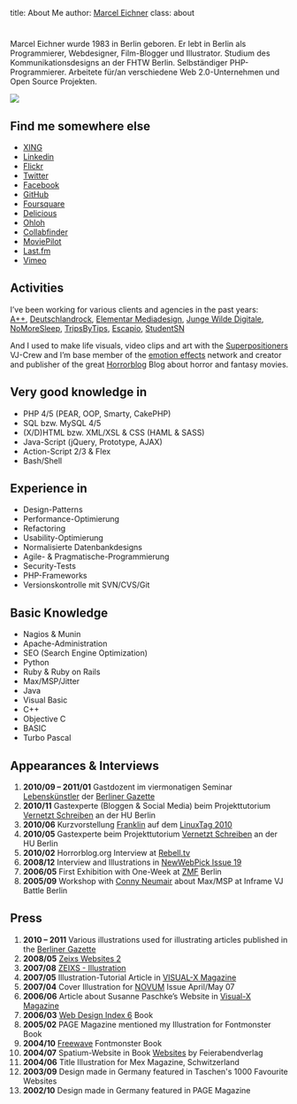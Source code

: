 title: About Me
author: [Marcel Eichner](love@ephigenia.de)
class: about

# <?= $pageTitle; ?>

Marcel Eichner wurde 1983 in Berlin geboren. Er lebt in Berlin als Programmierer, Webdesigner, Film-Blogger und Illustrator. Studium des Kommunikationsdesigns an der FHTW Berlin. Selbständiger PHP-Programmierer. Arbeitete für/an verschiedene Web 2.0-Unternehmen und Open Source Projekten.

<img src="http://chart.apis.google.com/chart?cht=qr&amp;chof=gif&amp;chs=400x400&amp;chl=BEGIN%3AVCARD%0AVERSION%3A2.1%0AFN%3AMarcel+Eichner%0AN%3AEichner%3BMarcel%0ATEL%3BCELL%3A015122946946%0AEMAIL%3Alove%40ephigenia.de%0AURL%3BHOME%3Ahttp%3A%2F%2Fwww.ephigenia.de%0AADR%3BHOME%3A%3B%3BWarschauer+Str.+59a%3BBerlin%3B%3B10243%3BDeutschland%0AEND%3AVCARD" class="barcode">

## Find me somewhere else
* [XING](https://www.xing.com/profile/Marcel_Eichner/)
* [Linkedin](http://www.linkedin.com/pub/10/398/b1b)
* [Flickr](http://www.flickr.com/photos/ephigenia/)
* [Twitter](http://twitter.com/ephigenia/)
* [Facebook](http://www.facebook.com/people/Marcel-Eichner/651803117)
* [GitHub](http://www.github.com/Ephigenia)
* [Foursquare](http://www.foursquare.com/ephigenia/)
* [Delicious](http://delicious.com/Ephigenia/)
* [Ohloh](http://www.ohloh.net/accounts/Ephigenia/)
* [Collabfinder](http://collabfinder.com/person/286-marceleichner/)
* [MoviePilot](http://www.moviepilot.de/users/ephigenia/)
* [Last.fm](http://lastfm.de/user/Ephigenia/)
* [Vimeo](http://www.vimeo.com/ephigenia/)

## Activities
I’ve been working for various clients and agencies in the past years:  
[A++](http://www.ulischoeberl.com), [Deutschlandrock](http://www.deutschlandrock.com/), [Elementar Mediadesign](http://www.elementar.net/), [Junge Wilde Digitale](http://www.jungewildedigitale.de/), [NoMoreSleep](http://www.nomoresleep.net), [TripsByTips](http://www.tripsbytips.de/), [Escapio](http://www.escapio.de), [StudentSN](http://www.studentsn.com)
  
And I used to make life visuals, video clips and art with the [Superpositioners](http://www.superpositioners.de) VJ-Crew and I’m base member of the [emotion effects](http://www.emotion-effects.de) network and creator and publisher of the great [Horrorblog](http:/www.horrorblog.org) Blog about horror and fantasy movies.

## Very good knowledge in
* PHP 4/5 (PEAR, OOP, Smarty, CakePHP)
* SQL bzw. MySQL 4/5
* (X/D)HTML bzw. XML/XSL & CSS (HAML & SASS)
* Java-Script (jQuery, Prototype, AJAX)
* Action-Script 2/3 & Flex
* Bash/Shell

## Experience in
* Design-Patterns
* Performance-Optimierung
* Refactoring
* Usability-Optimierung
* Normalisierte Datenbankdesigns
* Agile- & Pragmatische-Programmierung
* Security-Tests
* PHP-Frameworks
* Versionskontrolle mit SVN/CVS/Git

## Basic Knowledge
* Nagios & Munin
* Apache-Administration
* SEO (Search Engine Optimization)
* Python
* Ruby & Ruby on Rails
* Max/MSP/Jitter
* Java
* Visual Basic
* C++
* Objective C
* BASIC
* Turbo Pascal

## Appearances & Interviews
1. **2010/09 – 2011/01**
	Gastdozent im viermonatigen Seminar [Lebenskünstler](http://berlinergazette.de/viermonatiges-seminar-lebenskunstler/) der [Berliner Gazette](http://www.berlinergazette.de)
1. **2010/11**
	Gastexperte (Bloggen & Social Media) beim Projekttutorium [Vernetzt Schreiben](http://berlinergazette.de/pt-vernetzt-schreiben/) an der HU Berlin
1. **2010/06**
	Kurzvorstellung [Franklin](http://code.marceleichner.de/project/franklin) auf dem [LinuxTag 2010](http://www.linuxtag.org/2010/de/program/freies-vortragsprogramm/popup/vortragsdetails.html?talkid=491)
1. **2010/05**
	Gastexperte beim Projekttutorium [Vernetzt Schreiben](http://berlinergazette.de/pt-vernetzt-schreiben/) an der HU Berlin
1. **2010/02**
	Horrorblog.org Interview at [Rebell.tv](http://www.marceleichner.de/blog/horrorblog.org-im-rebell.tv-interview/)
1. **2008/12**
	Interview and Illustrations in [NewWebPick Issue 19](http://www.newwebpick.com)
1. **2006/05**
	First Exhibition with One-Week at [ZMF](http://www.zurmoebelfabrik.de/) Berlin
1. **2005/09**
	Workshop with [Conny Neumair](http://www.vcap117.de/) about Max/MSP at Inframe VJ Battle Berlin

## Press
1. **2010 – 2011**
	Various illustrations used for illustrating articles published in the [Berliner Gazette](http://www.berlinergazette.de)
1. **2008/05**
	[Zeixs Websites 2](http://www.amazon.de/gp/product/3939998176?ie=UTF8&tag=marceich-21&linkCode=as2&camp=1638&creative=6742&creativeASIN=3939998176)
1. **2007/08**
	[ZEIXS - Illustration](http://www.amazon.de/gp/product/3939998087?ie=UTF8&tag=marceich-21&linkCode=as2&camp=1638&creative=6742&creativeASIN=3939998087)
1. **2007/05**
	Illustration-Tutorial Article in [VISUAL-X Magazine](http://www.visualxmag.de/)
1. **2007/04**
	Cover Illustration for [NOVUM](http://www.novumnet.de/) Issue April/May 07
1. **2006/06**
	Article about Susanne Paschke’s Website in [Visual-X Magazine](http://visualxmag.de/itr/ausgaben/psecom,id,316,nodeid,215.html)
1. **2006/03**
	[Web Design Index 6](http://www.amazon.de/gp/product/9057680939?ie=UTF8&tag=marceich-21&linkCode=as2&camp=1638&creative=6742&creativeASIN=9057680939) Book
1. **2005/02**
	PAGE Magazine mentioned  my Illustration for Fontmonster Book
1. **2004/10**
	[Freewave](http://www.amazon.com/exec/obidos/tg/detail/-/1861542739/qid=1097497519/sr=1-1/ref=sr_1_1/103-0524911-8359826?v=glance&s=books") Fontmonster Book
1. **2004/07**
	Spatium-Website in Book [Websites](http://www.amazon.de/gp/product/3899850505?ie=UTF8&tag=marceich-21=as2&camp=1638&creative=6742&creativeASIN=3899850505) by Feierabendverlag
1. **2004/06**
	Title Illustration for Mex Magazine, Schwitzerland
1. **2003/09**
	Design made in Germany featured in Taschen's 1000 Favourite Websites
1. **2002/10**
	Design made in Germany featured in PAGE Magazine
